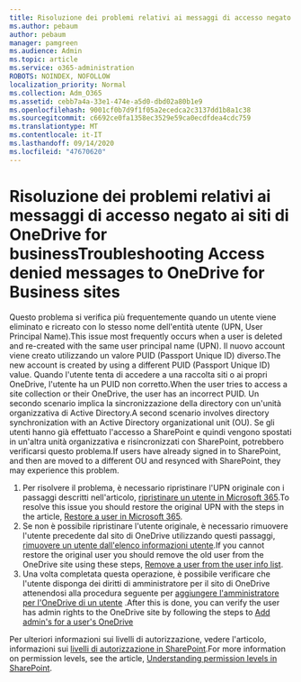 ```yaml
---
title: Risoluzione dei problemi relativi ai messaggi di accesso negato ai siti di OneDrive for business
ms.author: pebaum
author: pebaum
manager: pamgreen
ms.audience: Admin
ms.topic: article
ms.service: o365-administration
ROBOTS: NOINDEX, NOFOLLOW
localization_priority: Normal
ms.collection: Adm_O365
ms.assetid: cebb7a4a-33e1-474e-a5d0-dbd02a80b1e9
ms.openlocfilehash: 9001cf0b7d9f1f05a2ecedca2c3137dd1b8a1c38
ms.sourcegitcommit: c6692ce0fa1358ec3529e59ca0ecdfdea4cdc759
ms.translationtype: MT
ms.contentlocale: it-IT
ms.lasthandoff: 09/14/2020
ms.locfileid: "47670620"
---
```

# <a name="troubleshooting-access-denied-messages-to-onedrive-for-business-sites"></a><span data-ttu-id="e7707-102">Risoluzione dei problemi relativi ai messaggi di accesso negato ai siti di OneDrive for business</span><span class="sxs-lookup"><span data-stu-id="e7707-102">Troubleshooting Access denied messages to OneDrive for Business sites</span></span>

<span data-ttu-id="e7707-103">Questo problema si verifica più frequentemente quando un utente viene eliminato e ricreato con lo stesso nome dell'entità utente (UPN, User Principal Name).</span><span class="sxs-lookup"><span data-stu-id="e7707-103">This issue most frequently occurs when a user is deleted and re-created with the same user principal name (UPN).</span></span> <span data-ttu-id="e7707-104">Il nuovo account viene creato utilizzando un valore PUID (Passport Unique ID) diverso.</span><span class="sxs-lookup"><span data-stu-id="e7707-104">The new account is created by using a different PUID (Passport Unique ID) value.</span></span> <span data-ttu-id="e7707-105">Quando l'utente tenta di accedere a una raccolta siti o ai propri OneDrive, l'utente ha un PUID non corretto.</span><span class="sxs-lookup"><span data-stu-id="e7707-105">When the user tries to access a site collection or their OneDrive, the user has an incorrect PUID.</span></span> <span data-ttu-id="e7707-106">Un secondo scenario implica la sincronizzazione della directory con un'unità organizzativa di Active Directory.</span><span class="sxs-lookup"><span data-stu-id="e7707-106">A second scenario involves directory synchronization with an Active Directory organizational unit (OU).</span></span> <span data-ttu-id="e7707-107">Se gli utenti hanno già effettuato l'accesso a SharePoint e quindi vengono spostati in un'altra unità organizzativa e risincronizzati con SharePoint, potrebbero verificarsi questo problema.</span><span class="sxs-lookup"><span data-stu-id="e7707-107">If users have already signed in to SharePoint, and then are moved to a different OU and resynced with SharePoint, they may experience this problem.</span></span>

1. <span data-ttu-id="e7707-108">Per risolvere il problema, è necessario ripristinare l'UPN originale con i passaggi descritti nell'articolo, [ripristinare un utente in Microsoft 365](https://docs.microsoft.com/microsoft-365/admin/add-users/restore-user).</span><span class="sxs-lookup"><span data-stu-id="e7707-108">To resolve this issue you should restore the original UPN with the steps in the article, [Restore a user in Microsoft 365](https://docs.microsoft.com/microsoft-365/admin/add-users/restore-user).</span></span>
2. <span data-ttu-id="e7707-109">Se non è possibile ripristinare l'utente originale, è necessario rimuovere l'utente precedente dal sito di OneDrive utilizzando questi passaggi, [rimuovere un utente dall'elenco informazioni utente]().</span><span class="sxs-lookup"><span data-stu-id="e7707-109">If you cannot restore the original user you should remove the old user from the OneDrive site using these steps, [Remove a user from the user info list]().</span></span> 
3. <span data-ttu-id="e7707-110">Una volta completata questa operazione, è possibile verificare che l'utente disponga dei diritti di amministratore per il sito di OneDrive attenendosi alla procedura seguente per [aggiungere l'amministratore per l'OneDrive di un utente](https://docs.microsoft.com/sharepoint/manage-user-profiles) .</span><span class="sxs-lookup"><span data-stu-id="e7707-110">After this is done, you can verify the user has admin rights to the OneDrive site by following the steps to [Add admin's for a user's OneDrive](https://docs.microsoft.com/sharepoint/manage-user-profiles)</span></span>

<span data-ttu-id="e7707-111">Per ulteriori informazioni sui livelli di autorizzazione, vedere l'articolo, informazioni sui [livelli di autorizzazione in SharePoint](https://docs.microsoft.com/sharepoint/understanding-permission-levels).</span><span class="sxs-lookup"><span data-stu-id="e7707-111">For more information on permission levels, see the article, [Understanding permission levels in SharePoint](https://docs.microsoft.com/sharepoint/understanding-permission-levels).</span></span>
